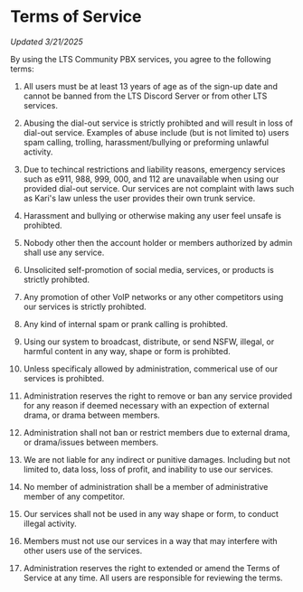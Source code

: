# Terms of Service

*Updated 3/21/2025*

By using the LTS Community PBX services, you agree to the following terms:

1. All users must be at least 13 years of age as of the sign-up date and cannot be banned from the LTS Discord Server or from other LTS services.

2. Abusing the dial-out service is strictly prohibted and will result in loss of dial-out service. Examples of abuse include (but is not limited to) users spam calling, trolling, harassment/bullying or preforming unlawful activity.

3. Due to techincal restrictions and liability reasons, emergency services such as e911, 988, 999, 000, and 112 are unavailable when using our provided dial-out service. Our services are not complaint with laws such as Kari's law unless the user provides their own trunk service.
 
4. Harassment and bullying or otherwise making any user feel unsafe is prohibted. 

5. Nobody other then the account holder or members authorized by admin shall use any service.

6. Unsolicited self-promotion of social media, services, or products is strictly prohibted.

7. Any promotion of other VoIP networks or any other competitors using our services is strictly prohibted.

8. Any kind of internal spam or prank calling is prohibted.

9. Using our system to broadcast, distribute, or send NSFW, illegal, or harmful content in any way, shape or form is prohibted.

10. Unless specificaly allowed by administration, commerical use of our services is prohibted.

11. Administration reserves the right to remove or ban any service provided for any reason if deemed necessary with an expection of external drama, or drama between members.

12. Administration shall not ban or restrict members due to external drama, or drama/issues between members.

13. We are not liable for any indirect or punitive damages. Including but not limited to, data loss, loss of profit, and inability to use our services.

14. No member of administration shall be a member of administrative member of any competitor.

15. Our services shall not be used in any way shape or form, to conduct illegal activity.

16. Members must not use our services in a way that may interfere with other users use of the services.

17. Administration reserves the right to extended or amend the Terms of Service at any time. All users are responsible for reviewing the terms.